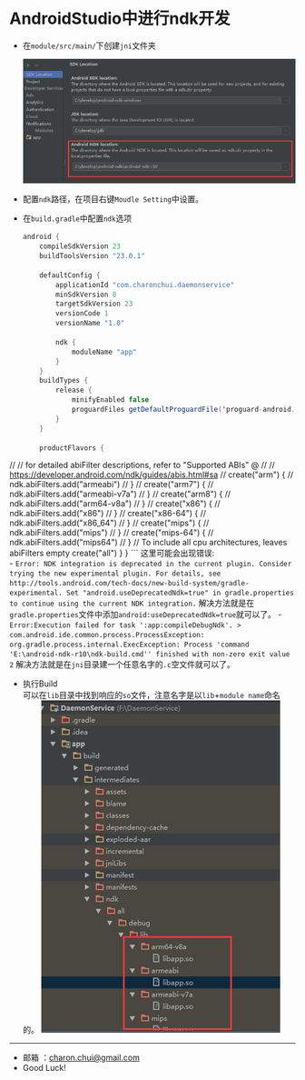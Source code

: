 AndroidStudio中进行ndk开发
===

- 在`module/src/main/`下创建`jni`文件夹

    ![image](https://raw.githubusercontent.com/CharonChui/Pictures/master/studio_ndk_jni.png?raw=true)    

- 配置`ndk`路径，在项目右键`Moudle Setting`中设置。
	
- 在`build.gradle`中配置`ndk`选项

    ```java
	android {
		compileSdkVersion 23
		buildToolsVersion "23.0.1"

		defaultConfig {
			applicationId "com.charonchui.daemonservice"
			minSdkVersion 8
			targetSdkVersion 23
			versionCode 1
			versionName "1.0"

			ndk {
				moduleName "app"
			}
		}
		buildTypes {
			release {
				minifyEnabled false
				proguardFiles getDefaultProguardFile('proguard-android.txt'), 'proguard-rules.pro'
			}
		}
		
		productFlavors {
//        // for detailed abiFilter descriptions, refer to "Supported ABIs" @
//        // https://developer.android.com/ndk/guides/abis.html#sa
//        create("arm") {
//            ndk.abiFilters.add("armeabi")
//        }
//        create("arm7") {
//            ndk.abiFilters.add("armeabi-v7a")
//        }
//        create("arm8") {
//            ndk.abiFilters.add("arm64-v8a")
//        }
//        create("x86") {
//            ndk.abiFilters.add("x86")
//        }
//        create("x86-64") {
//            ndk.abiFilters.add("x86_64")
//        }
//        create("mips") {
//            ndk.abiFilters.add("mips")
//        }
//        create("mips-64") {
//            ndk.abiFilters.add("mips64")
//        }
        // To include all cpu architectures, leaves abiFilters empty
        create("all")
    }
	}
	```
	这里可能会出现错误:      
	- `Error: NDK integration is deprecated in the current plugin. Consider trying the new experimental plugin. For details, see http://tools.android.com/tech-docs/new-build-system/gradle-experimental. Set "android.useDeprecatedNdk=true" in gradle.properties to continue using the current NDK integration.`
	    解决方法就是在`gradle.properties`文件中添加`android:useDeprecatedNdk=true`就可以了。
	- `Error:Execution failed for task ':app:compileDebugNdk'.
		> com.android.ide.common.process.ProcessException: org.gradle.process.internal.ExecException: Process 'command 'E:\android-ndk-r10\ndk-build.cmd'' finished with non-zero exit value 2`
		解决方法就是在`jni`目录建一个任意名字的`.c`空文件就可以了。
	
- 执行Build      
	可以在`lib`目录中找到响应的`so`文件，注意名字是以`lib`+`module name`命名的。
    ![image](https://raw.githubusercontent.com/CharonChui/Pictures/master/studio_ndk_build.png?raw=true)    
---

- 邮箱 ：charon.chui@gmail.com  
- Good Luck! 